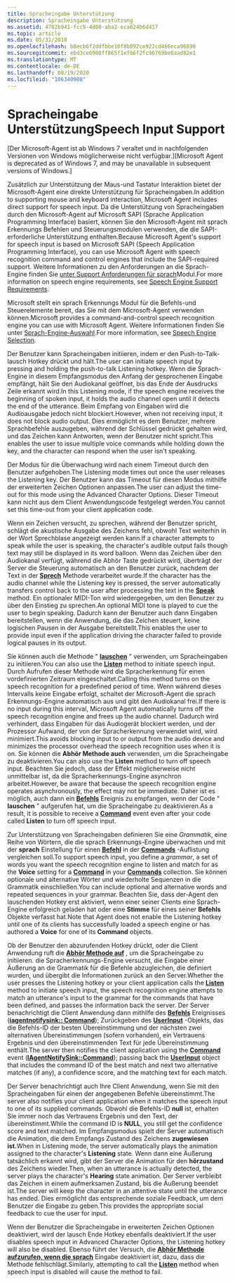 ```yaml
---
title: Spracheingabe Unterstützung
description: Spracheingabe Unterstützung
ms.assetid: 4702b941-fcc9-4d00-aba2-eca624b6d417
ms.topic: article
ms.date: 05/31/2018
ms.openlocfilehash: b8ecb6f2ddfbbe10f8b892ce922cd466eca96890
ms.sourcegitcommit: ebd3ce6908ff865f1ef66f2fc96769be0aad82e1
ms.translationtype: MT
ms.contentlocale: de-DE
ms.lasthandoff: 08/19/2020
ms.locfileid: "106340908"
---
```

# <a name="speech-input-support"></a><span data-ttu-id="3ba73-103">Spracheingabe Unterstützung</span><span class="sxs-lookup"><span data-stu-id="3ba73-103">Speech Input Support</span></span>

<span data-ttu-id="3ba73-104">\[Der Microsoft-Agent ist ab Windows 7 veraltet und in nachfolgenden Versionen von Windows möglicherweise nicht verfügbar.\]</span><span class="sxs-lookup"><span data-stu-id="3ba73-104">\[Microsoft Agent is deprecated as of Windows 7, and may be unavailable in subsequent versions of Windows.\]</span></span>

<span data-ttu-id="3ba73-105">Zusätzlich zur Unterstützung der Maus-und Tastatur Interaktion bietet der Microsoft-Agent eine direkte Unterstützung für Spracheingaben.</span><span class="sxs-lookup"><span data-stu-id="3ba73-105">In addition to supporting mouse and keyboard interaction, Microsoft Agent includes direct support for speech input.</span></span> <span data-ttu-id="3ba73-106">Da die Unterstützung von Spracheingaben durch den Microsoft-Agent auf Microsoft SAPI (Sprache Application Programming Interface) basiert, können Sie den Microsoft-Agent mit sprach Erkennungs Befehlen und Steuerungsmodulen verwenden, die die SAPI-erforderliche Unterstützung enthalten.</span><span class="sxs-lookup"><span data-stu-id="3ba73-106">Because Microsoft Agent's support for speech input is based on Microsoft SAPI (Speech Application Programming Interface), you can use Microsoft Agent with speech recognition command and control engines that include the SAPI-required support.</span></span> <span data-ttu-id="3ba73-107">Weitere Informationen zu den Anforderungen an die Sprach-Engine finden Sie [unter Support Anforderungen für sprach](requirements-for-speech-recognition-engines.md)Modul.</span><span class="sxs-lookup"><span data-stu-id="3ba73-107">For more information on speech engine requirements, see [Speech Engine Support Requirements](requirements-for-speech-recognition-engines.md).</span></span>

<span data-ttu-id="3ba73-108">Microsoft stellt ein sprach Erkennungs Modul für die Befehls-und Steuerelemente bereit, das Sie mit dem Microsoft-Agent verwenden können.</span><span class="sxs-lookup"><span data-stu-id="3ba73-108">Microsoft provides a command-and-control speech recognition engine you can use with Microsoft Agent.</span></span> <span data-ttu-id="3ba73-109">Weitere Informationen finden Sie unter [Sprach-Engine-Auswahl](speech-engine-selection.md).</span><span class="sxs-lookup"><span data-stu-id="3ba73-109">For more information, see [Speech Engine Selection](speech-engine-selection.md).</span></span>

<span data-ttu-id="3ba73-110">Der Benutzer kann Spracheingaben initiieren, indem er den Push-to-Talk-lausch Hotkey drückt und hält.</span><span class="sxs-lookup"><span data-stu-id="3ba73-110">The user can initiate speech input by pressing and holding the push-to-talk Listening hotkey.</span></span> <span data-ttu-id="3ba73-111">Wenn die Sprach-Engine in diesem Empfangsmodus den Anfang der gesprochenen Eingabe empfängt, hält Sie den Audiokanal geöffnet, bis das Ende der Ausdrucks Zeile erkannt wird.</span><span class="sxs-lookup"><span data-stu-id="3ba73-111">In this Listening mode, if the speech engine receives the beginning of spoken input, it holds the audio channel open until it detects the end of the utterance.</span></span> <span data-ttu-id="3ba73-112">Beim Empfang von Eingaben wird die Audioausgabe jedoch nicht blockiert.</span><span class="sxs-lookup"><span data-stu-id="3ba73-112">However, when not receiving input, it does not block audio output.</span></span> <span data-ttu-id="3ba73-113">Dies ermöglicht es dem Benutzer, mehrere Sprachbefehle auszugeben, während der Schlüssel gedrückt gehalten wird, und das Zeichen kann Antworten, wenn der Benutzer nicht spricht.</span><span class="sxs-lookup"><span data-stu-id="3ba73-113">This enables the user to issue multiple voice commands while holding down the key, and the character can respond when the user isn't speaking.</span></span>

<span data-ttu-id="3ba73-114">Der Modus für die Überwachung wird nach einem Timeout durch den Benutzer aufgehoben.</span><span class="sxs-lookup"><span data-stu-id="3ba73-114">The Listening mode times out once the user releases the Listening key.</span></span> <span data-ttu-id="3ba73-115">Der Benutzer kann das Timeout für diesen Modus mithilfe der erweiterten Zeichen Optionen anpassen.</span><span class="sxs-lookup"><span data-stu-id="3ba73-115">The user can adjust the time-out for this mode using the Advanced Character Options.</span></span> <span data-ttu-id="3ba73-116">Dieser Timeout kann nicht aus dem Client Anwendungscode festgelegt werden.</span><span class="sxs-lookup"><span data-stu-id="3ba73-116">You cannot set this time-out from your client application code.</span></span>

<span data-ttu-id="3ba73-117">Wenn ein Zeichen versucht, zu sprechen, während der Benutzer spricht, schlägt die akustische Ausgabe des Zeichens fehl, obwohl Text weiterhin in der Wort Sprechblase angezeigt werden kann.</span><span class="sxs-lookup"><span data-stu-id="3ba73-117">If a character attempts to speak while the user is speaking, the character's audible output fails though text may still be displayed in its word balloon.</span></span> <span data-ttu-id="3ba73-118">Wenn das Zeichen über den Audiokanal verfügt, während die Abhör Taste gedrückt wird, überträgt der Server die Steuerung automatisch an den Benutzer zurück, nachdem der Text in der [**Sprech**](speak-method.md) Methode verarbeitet wurde.</span><span class="sxs-lookup"><span data-stu-id="3ba73-118">If the character has the audio channel while the Listening key is pressed, the server automatically transfers control back to the user after processing the text in the [**Speak**](speak-method.md) method.</span></span> <span data-ttu-id="3ba73-119">Ein optionaler MIDI-Ton wird wiedergegeben, um den Benutzer zu über den Einstieg zu sprechen.</span><span class="sxs-lookup"><span data-stu-id="3ba73-119">An optional MIDI tone is played to cue the user to begin speaking.</span></span> <span data-ttu-id="3ba73-120">Dadurch kann der Benutzer auch dann Eingaben bereitstellen, wenn die Anwendung, die das Zeichen steuert, keine logischen Pausen in der Ausgabe bereitstellt.</span><span class="sxs-lookup"><span data-stu-id="3ba73-120">This enables the user to provide input even if the application driving the character failed to provide logical pauses in its output.</span></span>

<span data-ttu-id="3ba73-121">Sie können auch die Methode " [**lauschen**](listen-method.md) " verwenden, um Spracheingaben zu initiieren.</span><span class="sxs-lookup"><span data-stu-id="3ba73-121">You can also use the [**Listen**](listen-method.md) method to initiate speech input.</span></span> <span data-ttu-id="3ba73-122">Durch Aufrufen dieser Methode wird die Spracherkennung für einen vordefinierten Zeitraum eingeschaltet.</span><span class="sxs-lookup"><span data-stu-id="3ba73-122">Calling this method turns on the speech recognition for a predefined period of time.</span></span> <span data-ttu-id="3ba73-123">Wenn während dieses Intervalls keine Eingabe erfolgt, schaltet der Microsoft-Agent die sprach Erkennungs-Engine automatisch aus und gibt den Audiokanal frei.</span><span class="sxs-lookup"><span data-stu-id="3ba73-123">If there is no input during this interval, Microsoft Agent automatically turns off the speech recognition engine and frees up the audio channel.</span></span> <span data-ttu-id="3ba73-124">Dadurch wird verhindert, dass Eingaben für das Audiogerät blockiert werden, und der Prozessor Aufwand, der von der Spracherkennung verwendet wird, wird minimiert.</span><span class="sxs-lookup"><span data-stu-id="3ba73-124">This avoids blocking input to or output from the audio device and minimizes the processor overhead the speech recognition uses when it is on.</span></span> <span data-ttu-id="3ba73-125">Sie können die **Abhör Methode auch** verwenden, um die Spracheingabe zu deaktivieren.</span><span class="sxs-lookup"><span data-stu-id="3ba73-125">You can also use the **Listen** method to turn off speech input.</span></span> <span data-ttu-id="3ba73-126">Beachten Sie jedoch, dass der Effekt möglicherweise nicht unmittelbar ist, da die Spracherkennungs-Engine asynchron arbeitet.</span><span class="sxs-lookup"><span data-stu-id="3ba73-126">However, be aware that because the speech recognition engine operates asynchronously, the effect may not be immediate.</span></span> <span data-ttu-id="3ba73-127">Daher ist es möglich, auch dann ein [**Befehls**](command-event.md) Ereignis zu empfangen, wenn der Code " **lauschen** " aufgerufen hat, um die Spracheingabe zu deaktivieren.</span><span class="sxs-lookup"><span data-stu-id="3ba73-127">As a result, it is possible to receive a [**Command**](command-event.md) event even after your code called **Listen** to turn off speech input.</span></span>

<span data-ttu-id="3ba73-128">Zur Unterstützung von Spracheingaben definieren Sie eine *Grammatik*, eine Reihe von Wörtern, die die sprach Erkennungs-Engine überwachen und mit der **sprach** Einstellung für einen [**Befehl**](/windows/desktop/lwef/the-command-object) in der [**Commands**](/windows/desktop/lwef/the-commands-collection-object) -Auflistung vergleichen soll.</span><span class="sxs-lookup"><span data-stu-id="3ba73-128">To support speech input, you define a *grammar*, a set of words you want the speech recognition engine to listen and match for as the **Voice** setting for a [**Command**](/windows/desktop/lwef/the-command-object) in your [**Commands**](/windows/desktop/lwef/the-commands-collection-object) collection.</span></span> <span data-ttu-id="3ba73-129">Sie können optionale und alternative Wörter und wiederholte Sequenzen in die Grammatik einschließen.</span><span class="sxs-lookup"><span data-stu-id="3ba73-129">You can include optional and alternative words and repeated sequences in your grammar.</span></span> <span data-ttu-id="3ba73-130">Beachten Sie, dass der-Agent den lauschenden Hotkey erst aktiviert, wenn einer seiner Clients eine Sprach-Engine erfolgreich geladen hat oder eine **Stimme** für eines seiner **Befehls** Objekte verfasst hat.</span><span class="sxs-lookup"><span data-stu-id="3ba73-130">Note that Agent does not enable the Listening hotkey until one of its clients has successfully loaded a speech engine or has authored a **Voice** for one of its **Command** objects.</span></span>

<span data-ttu-id="3ba73-131">Ob der Benutzer den abzurufenden Hotkey drückt, oder die Client Anwendung ruft die [**Abhör Methode auf**](listen-method.md) , um die Spracheingabe zu initiieren. die Spracherkennungs-Engine versucht, die Eingabe einer Äußerung an die Grammatik für die Befehle abzugleichen, die definiert wurden, und übergibt die Informationen zurück an den Server.</span><span class="sxs-lookup"><span data-stu-id="3ba73-131">Whether the user presses the Listening hotkey or your client application calls the [**Listen**](listen-method.md) method to initiate speech input, the speech recognition engine attempts to match an utterance's input to the grammar for the commands that have been defined, and passes the information back the server.</span></span> <span data-ttu-id="3ba73-132">Der Server benachrichtigt die Client Anwendung dann mithilfe des [**Befehls**](command-event.md) Ereignisses ([**iagentnotifysink:: Command**](iagentnotifysink--command.md)); Zurückgeben des [**UserInput**](/windows/desktop/lwef/iagentuserinput) -Objekts, das die Befehls-ID der besten Übereinstimmung und der nächsten zwei alternativen Übereinstimmungen (sofern vorhanden), ein Vertrauens Ergebnis und den übereinstimmenden Text für jede Übereinstimmung enthält.</span><span class="sxs-lookup"><span data-stu-id="3ba73-132">The server then notifies the client application using the [**Command**](command-event.md) event ([**IAgentNotifySink::Command**](iagentnotifysink--command.md)); passing back the [**UserInput**](/windows/desktop/lwef/iagentuserinput) object that includes the command ID of the best match and next two alternative matches (if any), a confidence score, and the matching text for each match.</span></span>

<span data-ttu-id="3ba73-133">Der Server benachrichtigt auch Ihre Client Anwendung, wenn Sie mit den Spracheingaben für einen der angegebenen Befehle übereinstimmt.</span><span class="sxs-lookup"><span data-stu-id="3ba73-133">The server also notifies your client application when it matches the speech input to one of its supplied commands.</span></span> <span data-ttu-id="3ba73-134">Obwohl die Befehls-ID **null** ist, erhalten Sie immer noch das Vertrauens Ergebnis und den Text, der übereinstimmt.</span><span class="sxs-lookup"><span data-stu-id="3ba73-134">While the command ID is **NULL**, you still get the confidence score and text matched.</span></span> <span data-ttu-id="3ba73-135">Im Empfangsmodus spielt der Server automatisch die Animation, die dem Empfangs Zustand des Zeichens **zugewiesen ist.**</span><span class="sxs-lookup"><span data-stu-id="3ba73-135">When in Listening mode, the server automatically plays the animation assigned to the character's **Listening** state.</span></span> <span data-ttu-id="3ba73-136">Wenn dann eine Äußerung tatsächlich erkannt wird, gibt der Server die Animation für den **hörzustand** des Zeichens wieder.</span><span class="sxs-lookup"><span data-stu-id="3ba73-136">Then, when an utterance is actually detected, the server plays the character's **Hearing** state animation.</span></span> <span data-ttu-id="3ba73-137">Der Server verbleibt das Zeichen in einem aufmerksamen Zustand, bis die Äußerung beendet ist.</span><span class="sxs-lookup"><span data-stu-id="3ba73-137">The server will keep the character in an attentive state until the utterance has ended.</span></span> <span data-ttu-id="3ba73-138">Dies ermöglicht das entsprechende soziale Feedback, um dem Benutzer die Eingabe zu geben.</span><span class="sxs-lookup"><span data-stu-id="3ba73-138">This provides the appropriate social feedback to cue the user for input.</span></span>

<span data-ttu-id="3ba73-139">Wenn der Benutzer die Spracheingabe in erweiterten Zeichen Optionen deaktiviert, wird der lausch Ende Hotkey ebenfalls deaktiviert.</span><span class="sxs-lookup"><span data-stu-id="3ba73-139">If the user disables speech input in Advanced Character Options, the Listening hotkey will also be disabled.</span></span> <span data-ttu-id="3ba73-140">Ebenso führt der Versuch, die [**Abhör Methode aufzurufen, wenn die sprach**](listen-method.md) Eingabe deaktiviert ist, dazu, dass die Methode fehlschlägt.</span><span class="sxs-lookup"><span data-stu-id="3ba73-140">Similarly, attempting to call the [**Listen**](listen-method.md) method when speech input is disabled will cause the method to fail.</span></span>

 

 